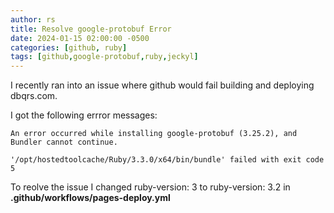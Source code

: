 ```yaml
---
author: rs
title: Resolve google-protobuf Error
date: 2024-01-15 02:00:00 -0500 
categories: [github, ruby]
tags: [github,google-protobuf,ruby,jeckyl]
---
```


I recently ran into an issue where github would fail building and deploying dbqrs.com.  
 
I got the following errror messages:

```
An error occurred while installing google-protobuf (3.25.2), and Bundler cannot continue.  

'/opt/hostedtoolcache/Ruby/3.3.0/x64/bin/bundle' failed with exit code 5  
```

To reolve the issue I changed ruby-version: 3 to ruby-version: 3.2 in  
**.github/workflows/pages-deploy.yml**


